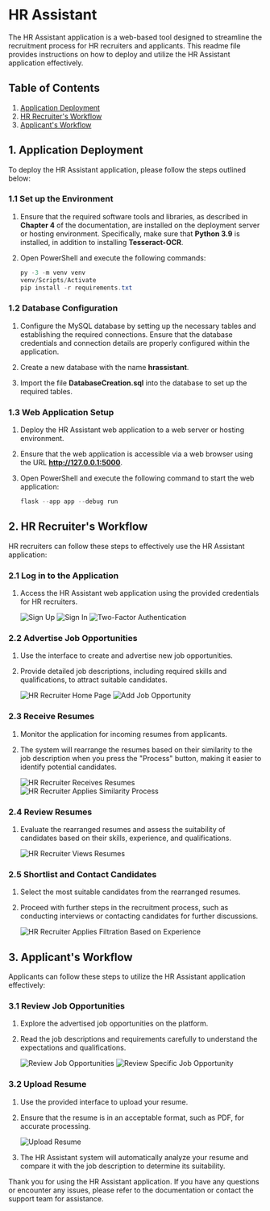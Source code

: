 # HR Assistant

The HR Assistant application is a web-based tool designed to streamline the recruitment process for HR recruiters and applicants. This readme file provides instructions on how to deploy and utilize the HR Assistant application effectively.

## Table of Contents

1. [Application Deployment](#application-deployment)
2. [HR Recruiter's Workflow](#hr-recruiters-workflow)
3. [Applicant's Workflow](#applicants-workflow)

## 1. Application Deployment

To deploy the HR Assistant application, please follow the steps outlined below:

### 1.1 Set up the Environment

1. Ensure that the required software tools and libraries, as described in **Chapter 4** of the documentation, are installed on the deployment server or hosting environment. Specifically, make sure that **Python 3.9** is installed, in addition to installing **Tesseract-OCR**.

2. Open PowerShell and execute the following commands:

   ```powershell
   py -3 -m venv venv
   venv/Scripts/Activate
   pip install -r requirements.txt
   ```

### 1.2 Database Configuration

1. Configure the MySQL database by setting up the necessary tables and establishing the required connections. Ensure that the database credentials and connection details are properly configured within the application.

2. Create a new database with the name **hrassistant**.

3. Import the file **DatabaseCreation.sql** into the database to set up the required tables.

### 1.3 Web Application Setup

1. Deploy the HR Assistant web application to a web server or hosting environment.

2. Ensure that the web application is accessible via a web browser using the URL **http://127.0.0.1:5000**.

3. Open PowerShell and execute the following command to start the web application:

   ```powershell
   flask --app app --debug run
   ```

## 2. HR Recruiter's Workflow

HR recruiters can follow these steps to effectively use the HR Assistant application:

### 2.1 Log in to the Application

1. Access the HR Assistant web application using the provided credentials for HR recruiters.

   ![Sign Up](images/sign_up.jpg)
   ![Sign In](images/sign_in.jpg)
   ![Two-Factor Authentication](images/2fa.jpg)

### 2.2 Advertise Job Opportunities

1. Use the interface to create and advertise new job opportunities.

2. Provide detailed job descriptions, including required skills and qualifications, to attract suitable candidates.

   ![HR Recruiter Home Page](images/recruiter_home.jpg)
   ![Add Job Opportunity](images/add_new_opportunity.jpg)

### 2.3 Receive Resumes

1. Monitor the application for incoming resumes from applicants.

2. The system will rearrange the resumes based on their similarity to the job description when you press the "Process" button, making it easier to identify potential candidates.

   ![HR Recruiter Receives Resumes](images/wait_for_applicants.jpg)
   ![HR Recruiter Applies Similarity Process](images/apply_similarity_process.jpg)

### 2.4 Review Resumes

1. Evaluate the rearranged resumes and assess the suitability of candidates based on their skills, experience, and qualifications.

   ![HR Recruiter Views Resumes](images/view_resumes.jpg)

### 2.5 Shortlist and Contact Candidates

1. Select the most suitable candidates from the rearranged resumes.

2. Proceed with further steps in the recruitment process, such as conducting interviews or contacting candidates for further discussions.

   ![HR Recruiter Applies Filtration Based on Experience](images/filter_based_on_exp.jpg)

## 3. Applicant's Workflow

Applicants can follow these steps to utilize the HR Assistant application effectively:

### 3.1 Review Job Opportunities

1. Explore the advertised job opportunities on the platform.

2. Read the job descriptions and requirements carefully to understand the expectations and qualifications.

   ![Review Job Opportunities](images/applicants_home.jpg)
   ![Review Specific Job Opportunity](images/apply_for_job.jpg)

### 3.2 Upload Resume

1. Use the provided interface to upload your resume.

2. Ensure that the resume is in an acceptable format, such as PDF, for accurate processing.

   ![Upload Resume](images/upload_resume.png)

3. The HR Assistant system will automatically analyze your resume and compare it with the job description to determine its suitability.

Thank you for using the HR Assistant application. If you have any questions or encounter any issues, please refer to the documentation or contact the support team for assistance.
